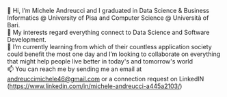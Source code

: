👋 Hi, I’m Michele Andreucci and I graduated in Data Science & Business Informatics @ University of Pisa and Computer Science @ Università of Bari. <br />
👀 My interests regard everything connect to Data Science and Software Development.<br />
🌱 I’m currently learning from which of their countless application society could benefit the most one day and I’m looking to collaborate on everything that might help people live better in today's and tomorrow's world<br />
📫 You can reach me by sending me an email at andreuccimichele46@gmail.com or a connection request on LinkedIN (https://www.linkedin.com/in/michele-andreucci-a445a2103/)
